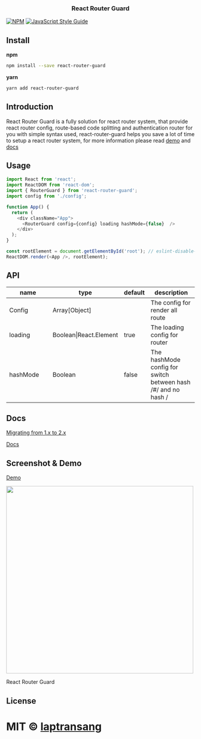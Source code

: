 <h3 align="center">
  React Router Guard
</h3>

[![NPM](https://img.shields.io/npm/v/react-router-guard.svg)](https://www.npmjs.com/package/react-router-guard) [![JavaScript Style Guide](https://img.shields.io/badge/code_style-standard-brightgreen.svg)](https://standardjs.com)

## Install
**npm**

```bash
npm install --save react-router-guard
```
**yarn**
```bash
yarn add react-router-guard
```

## Introduction
React Router Guard is a fully solution for react router system, that provide react router config, route-based code splitting and authentication router for you with simple syntax used, 
react-router-guard helps you save a lot of time to setup a react router system, for more information please read [demo](https://codesandbox.io/s/5wr9ow6xlk) and [docs](/docs/guides/Content.md)

## Usage
```javascript
import React from 'react';
import ReactDOM from 'react-dom';
import { RouterGuard } from 'react-router-guard';
import config from './config';

function App() {
  return (
    <div className="App">
      <RouterGuard config={config} loading hashMode={false}  />
    </div>
  );
}

const rootElement = document.getElementById('root'); // eslint-disable-line
ReactDOM.render(<App />, rootElement);
```

## API
<table class="table table-bordered table-striped">
    <thead>
    <tr>
        <th style="width: 100px;">name</th>
        <th style="width: 50px;">type</th>
        <th>default</th>
        <th>description</th>
    </tr>
    </thead>
    <tbody>
      <tr>
          <td>Config</td>
          <td>Array[Object]</td>
          <td></td>
          <td>The config for render all route</td>
      </tr>
      <tr>
          <td>loading</td>
          <td>Boolean|React.Element</td>
          <td>true</td>
          <td>The loading config for router</td>
      </tr>
      <tr>
          <td>hashMode</td>
          <td>Boolean</td>
          <td>false</td>
          <td>The hashMode config for switch between hash /#/ and no hash /</td>
      </tr>
    </tbody>
</table>

## Docs
[Migrating from 1.x to 2.x](/docs/guides/Migrating.md)

[Docs](/docs/guides/Content.md)

## Screenshot & Demo

[Demo](https://codesandbox.io/s/5wr9ow6xlk)

<img width="500" src="https://drive.google.com/uc?id=1biXJPFwo8hzA26_QQ5KgAZFf1ZoMrCnT" />

React Router Guard

## License

MIT © [laptransang](https://github.com/laptransang)
=======

